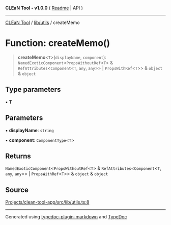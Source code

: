 **CLEaN Tool - v1.0.0** ( [Readme](../../../README.md) \| API )

***

[CLEaN Tool](../../../modules.md) / [lib/utils](../README.md) / createMemo

# Function: createMemo()

> **createMemo**\<`T`\>(`displayName`, `component`): `NamedExoticComponent`\<`PropsWithoutRef`\<`T`\> & `RefAttributes`\<`Component`\<`T`, `any`, `any`\>\> \| `PropsWithRef`\<`T`\>\> & `object` & `object`

## Type parameters

▪ **T**

## Parameters

▪ **displayName**: `string`

▪ **component**: `ComponentType`\<`T`\>

## Returns

`NamedExoticComponent`\<`PropsWithoutRef`\<`T`\> & `RefAttributes`\<`Component`\<`T`, `any`, `any`\>\> \| `PropsWithRef`\<`T`\>\> & `object` & `object`

## Source

[Projects/clean-tool-app/src/lib/utils.ts:8](https://github.com/yuckyh/clean-tool-app/)

***

Generated using [typedoc-plugin-markdown](https://www.npmjs.com/package/typedoc-plugin-markdown) and [TypeDoc](https://typedoc.org/)
